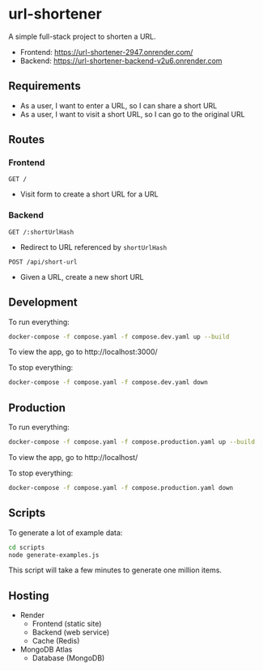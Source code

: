 # url-shortener
A simple full-stack project to shorten a URL.

- Frontend: https://url-shortener-2947.onrender.com/
- Backend: https://url-shortener-backend-v2u6.onrender.com

## Requirements
- As a user, I want to enter a URL, so I can share a short URL
- As a user, I want to visit a short URL, so I can go to the original URL

## Routes
### Frontend
`GET /`
- Visit form to create a short URL for a URL

### Backend
`GET /:shortUrlHash`
- Redirect to URL referenced by `shortUrlHash`

`POST /api/short-url`
- Given a URL, create a new short URL

## Development
To run everything:
```bash
docker-compose -f compose.yaml -f compose.dev.yaml up --build
```

To view the app, go to http://localhost:3000/

To stop everything:
```bash
docker-compose -f compose.yaml -f compose.dev.yaml down
```

## Production
To run everything:
```bash
docker-compose -f compose.yaml -f compose.production.yaml up --build
```

To view the app, go to http://localhost/

To stop everything:
```bash
docker-compose -f compose.yaml -f compose.production.yaml down
```

## Scripts
To generate a lot of example data:
```bash
cd scripts
node generate-examples.js
```

This script will take a few minutes to generate one million items.

## Hosting
- Render
  - Frontend (static site)
  - Backend (web service)
  - Cache (Redis)
- MongoDB Atlas
  - Database (MongoDB)
